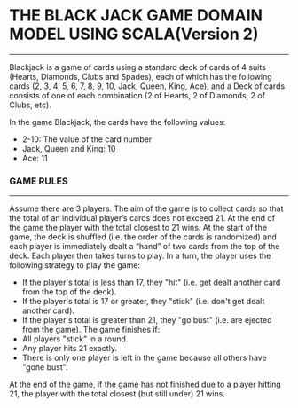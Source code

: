 # THE BLACK JACK GAME DOMAIN MODEL USING SCALA(Version 2)
--------------------------------
Blackjack is a game of cards using a standard deck of cards of 4 suits
(Hearts, Diamonds, Clubs and Spades), each of which has the
following cards (2, 3, 4, 5, 6, 7, 8, 9, 10, Jack, Queen, King, Ace), and
a Deck of cards consists of one of each combination (2 of Hearts, 2 of
Diamonds, 2 of Clubs, etc).


In the game Blackjack, the cards have the following values:
* 2-10: The value of the card number
* Jack, Queen and King: 10
* Ace: 11


### GAME RULES
----------
Assume there are 3 players. The aim of the game is to collect cards so
that the total of an individual player’s cards does not exceed 21. At the
end of the game the player with the total closest to 21 wins.
At the start of the game, the deck is shuffled (i.e. the order of the cards
is randomized) and each player is immediately dealt a “hand” of two
cards from the top of the deck.
Each player then takes turns to play. In a turn, the player uses the
following strategy to play the game:
* If the player's total is less than 17, they "hit" (i.e. get dealt
  another card from the top of the deck).
* If the player's total is 17 or greater, they "stick" (i.e. don't get
  dealt another card).
* If the player's total is greater than 21, they "go bust" (i.e. are
  ejected from the game).
  The game finishes if:
* All players "stick" in a round.
* Any player hits 21 exactly.
* There is only one player is left in the game because all others
  have "gone bust".



At the end of the game, if the game has not finished due to a player
hitting 21, the player with the total closest (but still under) 21 wins.